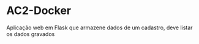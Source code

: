 # AC2-Docker
Aplicação web em Flask que armazene dados de um cadastro, deve listar os dados gravados
